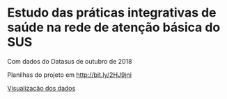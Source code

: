 # Estudo das práticas integrativas de saúde na rede de atenção básica do SUS

Com dados do Datasus de outubro de 2018

Planilhas do projeto em http://bit.ly/2HJ9jni

[Visualização dos dados](**https://public.tableau.com/profile/ros.ngela.lotfi#!/vizhome/PraticasIntegrativas/Painel1**)
